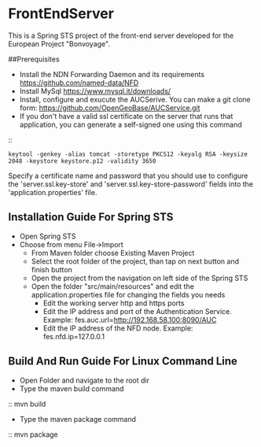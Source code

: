 # FrontEndServer
This is a Spring STS project of the front-end server developed for the European Project "Bonvoyage".

##Prerequisites

- Install the NDN Forwarding Daemon and its requirements <https://github.com/named-data/NFD>
- Install MySql <https://www.mysql.it/downloads/>
- Install, configure and exucute the AUCSerive. You can make a git clone form: <https://github.com/OpenGeoBase/AUCService.git>
- If you don't have a valid ssl certificate on the server that runs that application, you can generate a self-signed one using this command

::

    keytool -genkey -alias tomcat -storetype PKCS12 -keyalg RSA -keysize 2048 -keystore keystore.p12 -validity 3650

Specify a certificate name and password that you should use to configure the 'server.ssl.key-store' and 'server.ssl.key-store-password' fields into the 'application.properties' file.


## Installation Guide For Spring STS

- Open Spring STS
- Choose from menu File->Import
    - From Maven folder choose Existing Maven Project
    - Select the root folder of the project, than tap on next button and finish button
    - Open the project from the navigation on left side of the Spring STS
    - Open the folder "src/main/resources" and edit the application.properties file for changing the fields you needs
        - Edit the working server http and https ports
        - Edit the IP address and port of the Authentication Service. Example: fes.auc.url=http://192.168.58.100:8090/AUC
        - Edit the IP address of the NFD node. Example: fes.nfd.ip=127.0.0.1


## Build And Run Guide For Linux Command Line

- Open Folder and navigate to the root dir
- Type the maven build command

::
    mvn build

- Type the maven package command

::
    mvn package

